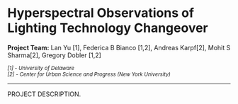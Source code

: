 # Hyperspectral Observations of Lighting Technology Changeover

**Project Team:** Lan Yu [1], Federica B Bianco [1,2], Andreas Karpf[2], Mohit S Sharma[2], Gregory Dobler [1,2]

<i>
  <small>[1] - University of Delaware</small>
<br>
  <small>[2] - Center for Urban Science and Progress (New York University)</small>
</i>

---

PROJECT DESCRIPTION.
